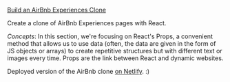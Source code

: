 [Build an AirBnb Experiences Clone](https://youtu.be/bMknfKXIFA8?t=8846)

Create a clone of AirBnb Experiences pages with React.

*Concepts*: In this section, we're focusing on React's Props, a convenient method that allows us to use data (often, the data are given in the form of JS objects or arrays) to create repetitive structures but with different text or images every time. Props are the link between React and dynamic websites. 

Deployed version of the AirBnb clone [on Netlify](https://3-airbnbexpclone.netlify.app). :)